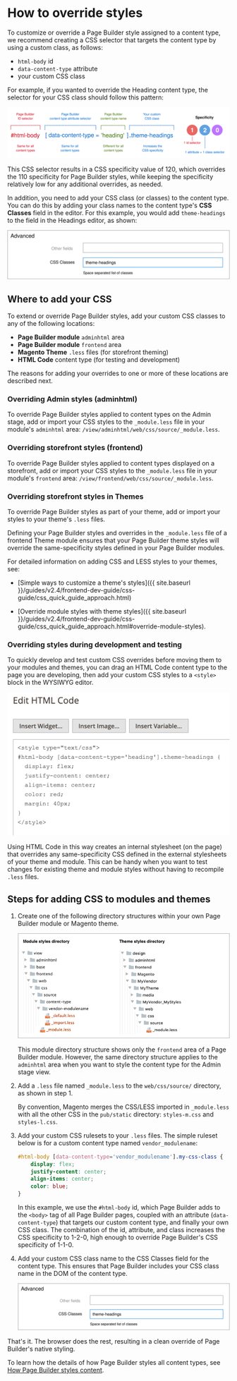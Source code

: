 # How to override styles

To customize or override a Page Builder style assigned to a content type, we recommend creating a CSS selector that targets the content type by using a custom class, as follows:

-  `html-body` id
-  `data-content-type` attribute
-  your custom CSS class

For example, if you wanted to override the Heading content type, the selector for your CSS class should follow this pattern:

![Page Builder style selector](../images/pagebuilder-style-override-selector.svg)

This CSS selector results in a CSS specificity value of 120, which overrides the 110 specificity for Page Builder styles, while keeping the specificity relatively low for any additional overrides, as needed.

In addition, you need to add your CSS class (or classes) to the content type. You can do this by adding your class names to the content type's **CSS Classes** field in the editor. For this example, you would add `theme-headings` to the field in the Headings editor, as shown:

![Add CSS class to content type](../images/css-classes-field.svg)

## Where to add your CSS

To extend or override Page Builder styles, add your custom CSS classes to any of the following locations:

-  **Page Builder module** `adminhtml` area
-  **Page Builder module** `frontend` area
-  **Magento Theme** `.less` files (for storefront theming)
-  **HTML Code** content type (for testing and development)

The reasons for adding your overrides to one or more of these locations are described next.

### Overriding Admin styles (adminhtml)

To override Page Builder styles applied to content types on the Admin stage, add or import your CSS styles to the `_module.less` file in your module's `adminhtml` area: `/view/adminhtml/web/css/source/_module.less`.

### Overriding storefront styles (frontend)

To override Page Builder styles applied to content types displayed on a storefront, add or import your CSS styles to the `_module.less` file in your module's `frontend` area: `/view/frontend/web/css/source/_module.less`.

### Overriding storefront styles in Themes

To override Page Builder styles as part of your theme, add or import your styles to your theme's `.less` files.

Defining your Page Builder styles and overrides in the `_module.less` file of a frontend Theme module ensures that your Page Builder theme styles will override the same-specificity styles defined in your Page Builder modules.

For detailed information on adding CSS and LESS styles to your themes, see:

-  [Simple ways to customize a theme's styles]({{ site.baseurl }}/guides/v2.4/frontend-dev-guide/css-guide/css_quick_guide_approach.html)

-  [Override module styles with theme styles]({{ site.baseurl }}/guides/v2.4/frontend-dev-guide/css-guide/css_quick_guide_approach.html#override-module-styles).

### Overriding styles during development and testing

To quickly develop and test custom CSS overrides before moving them to your modules and themes, you can drag an HTML Code content type to the page you are developing, then add your custom CSS styles to a `<style>` block in the WYSIWYG editor.

![HTML Code styling during development](../images/htmlcode-styling-during-dev.png)

Using HTML Code in this way creates an internal stylesheet (on the page) that overrides any same-specificity CSS defined in the external stylesheets of your theme and module. This can be handy when you want to test changes for existing theme and module styles without having to recompile `.less` files.

## Steps for adding CSS to modules and themes

1. Create one of the following directory structures within your own Page Builder module or Magento theme.

    ![Stylesheet file structure](../images/stylesheet-file-structure.png)

    This module directory structure shows only the `frontend` area of a Page Builder module. However, the same directory structure applies to the `adminhtml` area when you want to style the content type for the Admin stage view.

2. Add a `.less` file named `_module.less` to the `web/css/source/` directory, as shown in step 1.

    By convention, Magento merges the CSS/LESS imported in `_module.less` with all the other CSS in the `pub/static` directory: `styles-m.css` and `styles-l.css`.

3. Add your custom CSS rulesets to your `.less` files. The simple ruleset below is for a custom content type named `vendor_modulename`:

    ```css
    #html-body [data-content-type='vendor_modulename'].my-css-class {
        display: flex;
        justify-content: center;
        align-items: center;
        color: blue;
    }
    ```

    In this example, we use the `#html-body` id, which Page Builder adds to the `<body>` tag of all Page Builder pages, coupled with an attribute (`data-content-type`) that targets our custom content type, and finally your own CSS class. The combination of the id, attribute, and class increases the CSS specificity to 1-2-0, high enough to override Page Builder's CSS specificity of 1-1-0.

4. Add your custom CSS class name to the CSS Classes field for the content type. This ensures that Page Builder includes your CSS class name in the DOM of the content type.

    ![Add CSS class to content type](../images/css-classes-field.svg)

That's it. The browser does the rest, resulting in a clean override of Page Builder's native styling.

To learn how the details of how Page Builder styles all content types, see [How Page Builder styles content](how-pagebuilder-styles-content.md).
